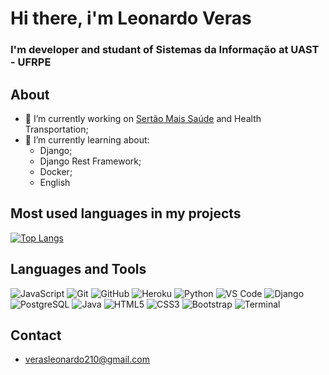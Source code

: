 # Hi there,  i'm Leonardo Veras 
### I'm developer and studant of Sistemas da Informação at UAST - UFRPE


## About
- :construction_worker: I’m currently working on [Sertão Mais Saúde](http://sertaomaissaude.com.br/site/) and Health Transportation;
- 🌱 I’m currently learning about:
  - Django;
  - Django Rest Framework;
  - Docker;
  - English


## Most used languages in my projects
  
[![Top Langs](https://github-readme-stats.vercel.app/api/top-langs/?username=lvleo21&layout=compact)](https://github.com/anuraghazra/github-readme-stats)

## Languages and Tools

![JavaScript](https://img.icons8.com/color/40/000000/javascript-logo-1.png)
![Git](https://img.icons8.com/color/40/000000/git.png)
![GitHub](https://img.icons8.com/fluent/40/000000/github.png)
![Heroku](https://img.icons8.com/color/40/000000/heroku.png)
![Python](https://img.icons8.com/color/40/000000/python.png)
![VS Code](https://img.icons8.com/fluent/40/000000/visual-studio-code-2019.png)
![Django](https://img.icons8.com/windows/40/000000/django.png)
![PostgreSQL](https://img.icons8.com/color/40/000000/postgreesql.png)
![Java](https://img.icons8.com/color/40/000000/java-coffee-cup-logo.png) 
![HTML5](https://img.icons8.com/color/40/000000/html-5.png)
![CSS3](https://img.icons8.com/color/40/000000/css3.png)
![Bootstrap](https://img.icons8.com/color/40/000000/bootstrap.png)
![Terminal](https://img.icons8.com/office/40/000000/console.png)

## Contact

- verasleonardo210@gmail.com
